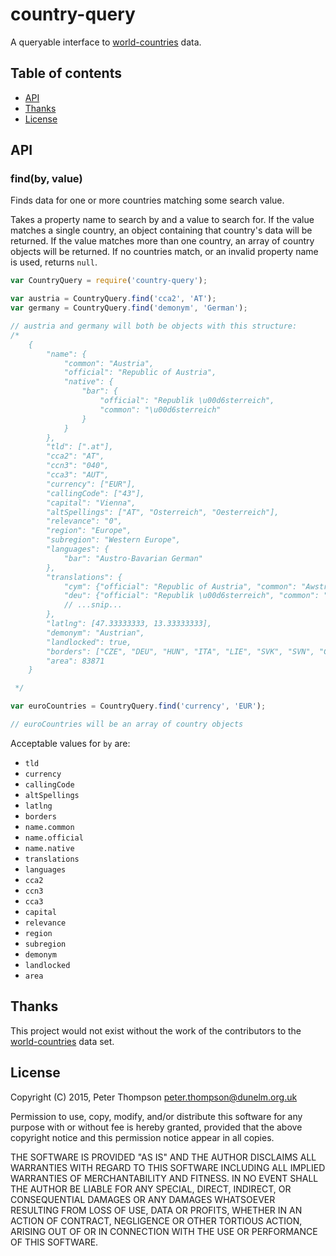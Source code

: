 # country-query

A queryable interface to [world-countries][world-countries] data.

## Table of contents

- [API](#api)
- [Thanks](#thanks)
- [License](#license)

## API

### find(by, value)

Finds data for one or more countries matching some search value.

Takes a property name to search by and a value to search for. If the value matches a single country, an object containing that country's data will be returned. If the value matches more than one country, an array of country objects will be returned. If no countries match, or an invalid property name is used, returns `null`.

```js
var CountryQuery = require('country-query');

var austria = CountryQuery.find('cca2', 'AT');
var germany = CountryQuery.find('demonym', 'German');

// austria and germany will both be objects with this structure:
/*
    {
        "name": {
            "common": "Austria",
            "official": "Republic of Austria",
            "native": {
                "bar": {
                    "official": "Republik \u00d6sterreich",
                    "common": "\u00d6sterreich"
                }
            }
        },
        "tld": [".at"],
        "cca2": "AT",
        "ccn3": "040",
        "cca3": "AUT",
        "currency": ["EUR"],
        "callingCode": ["43"],
        "capital": "Vienna",
        "altSpellings": ["AT", "Osterreich", "Oesterreich"],
        "relevance": "0",
        "region": "Europe",
        "subregion": "Western Europe",
        "languages": {
            "bar": "Austro-Bavarian German"
        },
        "translations": {
            "cym": {"official": "Republic of Austria", "common": "Awstria"},
            "deu": {"official": "Republik \u00d6sterreich", "common": "\u00d6sterreich"},
            // ...snip...
        },
        "latlng": [47.33333333, 13.33333333],
        "demonym": "Austrian",
        "landlocked": true,
        "borders": ["CZE", "DEU", "HUN", "ITA", "LIE", "SVK", "SVN", "CHE"],
        "area": 83871
    }

 */

var euroCountries = CountryQuery.find('currency', 'EUR');

// euroCountries will be an array of country objects
```

Acceptable values for `by` are:

- `tld`
- `currency`
- `callingCode`
- `altSpellings`
- `latlng`
- `borders`
- `name.common`
- `name.official`
- `name.native`
- `translations`
- `languages`
- `cca2`
- `ccn3`
- `cca3`
- `capital`
- `relevance`
- `region`
- `subregion`
- `demonym`
- `landlocked`
- `area`

## Thanks

This project would not exist without the work of the contributors to the [world-countries][world-countries] data set.

## License

Copyright (C) 2015, Peter Thompson <peter.thompson@dunelm.org.uk>

Permission to use, copy, modify, and/or distribute this software for any purpose with or without fee is hereby granted, provided that the above copyright notice and this permission notice appear in all copies.

THE SOFTWARE IS PROVIDED "AS IS" AND THE AUTHOR DISCLAIMS ALL WARRANTIES WITH REGARD TO THIS SOFTWARE INCLUDING ALL IMPLIED WARRANTIES OF MERCHANTABILITY AND FITNESS. IN NO EVENT SHALL THE AUTHOR BE LIABLE FOR ANY SPECIAL, DIRECT, INDIRECT, OR CONSEQUENTIAL DAMAGES OR ANY DAMAGES WHATSOEVER RESULTING FROM LOSS OF USE, DATA OR PROFITS, WHETHER IN AN ACTION OF CONTRACT, NEGLIGENCE OR OTHER TORTIOUS ACTION, ARISING OUT OF OR IN CONNECTION WITH THE USE OR PERFORMANCE OF THIS SOFTWARE.

[world-countries]:https://github.com/mledoze/countries